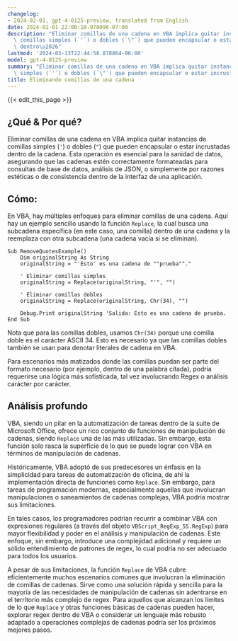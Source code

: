 ```yaml
---
changelog:
- 2024-02-01, gpt-4-0125-preview, translated from English
date: 2024-02-01 22:00:18.978096-07:00
description: "Eliminar comillas de una cadena en VBA implica quitar instancias de\
  \ comillas simples (`'`) o dobles (`\"`) que pueden encapsular o estar incrustadas\
  \ dentro\u2026"
lastmod: '2024-03-13T22:44:58.878864-06:00'
model: gpt-4-0125-preview
summary: "Eliminar comillas de una cadena en VBA implica quitar instancias de comillas\
  \ simples (`'`) o dobles (`\"`) que pueden encapsular o estar incrustadas dentro\u2026"
title: Eliminando comillas de una cadena
---
```


{{< edit_this_page >}}

## ¿Qué & Por qué?

Eliminar comillas de una cadena en VBA implica quitar instancias de comillas simples (`'`) o dobles (`"`) que pueden encapsular o estar incrustadas dentro de la cadena. Esta operación es esencial para la sanidad de datos, asegurando que las cadenas estén correctamente formateadas para consultas de base de datos, análisis de JSON, o simplemente por razones estéticas o de consistencia dentro de la interfaz de una aplicación.

## Cómo:

En VBA, hay múltiples enfoques para eliminar comillas de una cadena. Aquí hay un ejemplo sencillo usando la función `Replace`, la cual busca una subcadena específica (en este caso, una comilla) dentro de una cadena y la reemplaza con otra subcadena (una cadena vacía si se eliminan).

```basic
Sub RemoveQuotesExample()
    Dim originalString As String
    originalString = "'Esto' es una cadena de ""prueba""."
    
    ' Eliminar comillas simples
    originalString = Replace(originalString, "'", "")
    
    ' Eliminar comillas dobles
    originalString = Replace(originalString, Chr(34), "")
    
    Debug.Print originalString 'Salida: Esto es una cadena de prueba.
End Sub
```

Nota que para las comillas dobles, usamos `Chr(34)` porque una comilla doble es el carácter ASCII 34. Esto es necesario ya que las comillas dobles también se usan para denotar literales de cadena en VBA.

Para escenarios más matizados donde las comillas puedan ser parte del formato necesario (por ejemplo, dentro de una palabra citada), podría requerirse una lógica más sofisticada, tal vez involucrando Regex o análisis carácter por carácter.

## Análisis profundo

VBA, siendo un pilar en la automatización de tareas dentro de la suite de Microsoft Office, ofrece un rico conjunto de funciones de manipulación de cadenas, siendo `Replace` una de las más utilizadas. Sin embargo, esta función solo rasca la superficie de lo que se puede lograr con VBA en términos de manipulación de cadenas.

Históricamente, VBA adoptó de sus predecesores un énfasis en la simplicidad para tareas de automatización de oficina, de ahí la implementación directa de funciones como `Replace`. Sin embargo, para tareas de programación modernas, especialmente aquellas que involucran manipulaciones o saneamientos de cadenas complejas, VBA podría mostrar sus limitaciones.

En tales casos, los programadores podrían recurrir a combinar VBA con expresiones regulares (a través del objeto `VBScript_RegExp_55.RegExp`) para mayor flexibilidad y poder en el análisis y manipulación de cadenas. Este enfoque, sin embargo, introduce una complejidad adicional y requiere un sólido entendimiento de patrones de regex, lo cual podría no ser adecuado para todos los usuarios.

A pesar de sus limitaciones, la función `Replace` de VBA cubre eficientemente muchos escenarios comunes que involucran la eliminación de comillas de cadenas. Sirve como una solución rápida y sencilla para la mayoría de las necesidades de manipulación de cadenas sin adentrarse en el territorio más complejo de regex. Para aquellos que alcanzan los límites de lo que `Replace` y otras funciones básicas de cadenas pueden hacer, explorar regex dentro de VBA o considerar un lenguaje más robusto adaptado a operaciones complejas de cadenas podría ser los próximos mejores pasos.
